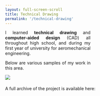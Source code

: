 ```yaml
---
layout: full-screen-scroll
title: Technical Drawing
permalink: '/technical-drawing'
---
```

<script>document.body.className += ' fade-out';</script>

<div class="swiper-container">
	<div class="swiper-wrapper">
		<div class="swiper-slide">
	      	<div class="post-content" style="text-align: justify; width: 55%;">
	      	<p>I learned <strong>technical drawing</strong> and <strong>computer-aided design</strong> (CAD) all throughout high school, and during my first year of university for aeromechanical engineering.</p>
	      	<p>Below are various samples of my work in this area.</p>
	      	</div>
		</div>
		<div class="swiper-slide">
			<div class="post-content">
				<a href="http://muwcigokartproject.wordpress.com/"><img src="{{ site.git_assets_url }}/cross_section_0.jpg" style="min-width: 620px;"/></a>
				<p style="margin-top: 20px;">A full archive of the project is available here:</p>
			</div>
		</div>
	</div>
	<div class="swiper-button-next swiper-button-black" style="right: 50%; top: 92%;   transform: rotate(90deg) translateX(-50%);"></div>
</div>


<script>
	$(document).ready(function(){
	    $('body').removeClass('fade-out');
	});

</script>
